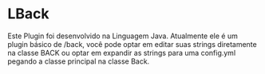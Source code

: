 # LBack
Este Plugin foi desenvolvido na Linguagem Java. Atualmente ele é um plugin básico de /back, você pode optar em editar suas strings diretamente na classe BACK ou optar em expandir as strings para uma config.yml pegando a classe principal na classe Back.

